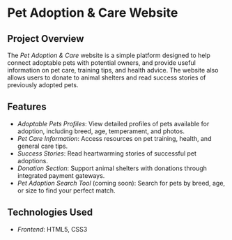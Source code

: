 # Pet Adoption & Care Website

## Project Overview
The *Pet Adoption & Care* website is a simple platform designed to help connect adoptable pets with potential owners, and provide useful information on pet care, training tips, and health advice. The website also allows users to donate to animal shelters and read success stories of previously adopted pets.

## Features
- *Adoptable Pets Profiles*: View detailed profiles of pets available for adoption, including breed, age, temperament, and photos.
- *Pet Care Information*: Access resources on pet training, health, and general care tips.
- *Success Stories*: Read heartwarming stories of successful pet adoptions.
- *Donation Section*: Support animal shelters with donations through integrated payment gateways.
- *Pet Adoption Search Tool* (coming soon): Search for pets by breed, age, or size to find your perfect match.

## Technologies Used
- *Frontend*: HTML5, CSS3
